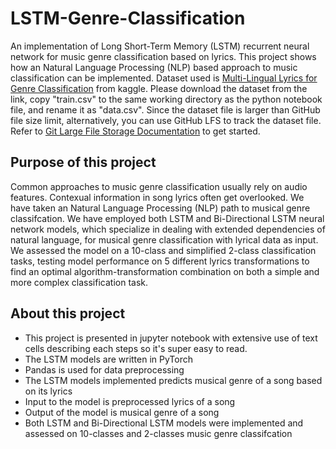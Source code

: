 # LSTM-Genre-Classification
An implementation of Long Short-Term Memory (LSTM) recurrent neural network for music genre classification based on lyrics.
This project shows how an Natural Language Processing (NLP) based approach to music classification can be implemented.
Dataset used is [Multi-Lingual Lyrics for Genre Classification](https://www.kaggle.com/datasets/mateibejan/multilingual-lyrics-for-genre-classification) from kaggle. Please download the dataset from the link, copy "train.csv" to the same working directory as the python notebook file, and rename it as "data.csv". Since the dataset file is larger than GitHub file size limit, alternatively, you can use GitHub LFS to track the dataset file. Refer to [Git Large File Storage Documentation](https://docs.github.com/en/repositories/working-with-files/managing-large-files/about-git-large-file-storage) to get started.

## Purpose of this project
Common approaches to music genre classification usually rely on audio features. Contexual information in song lyrics often get overlooked. We have taken an Natural Language Processing (NLP) path to musical genre classifcation. We have employed both LSTM and Bi-Directional LSTM neural network models, which specialize in dealing with extended dependencies of natural language, for musical genre classification with lyrical data as input.
We assessed the model on a 10-class and simplified 2-class classification tasks, testing model performance on 5 different lyrics transformations to find an optimal algorithm-transformation combination on both a simple and more complex classification task.

## About this project
- This project is presented in jupyter notebook with extensive use of text cells describing each steps so it's super easy to read.
- The LSTM models are written in PyTorch
- Pandas is used for data preprocessing
- The LSTM models implemented predicts musical genre of a song based on its lyrics
- Input to the model is preprocessed lyrics of a song
- Output of the model is musical genre of a song
- Both LSTM and Bi-Directional LSTM models were implemented and assessed on 10-classes and 2-classes music genre classifcation

